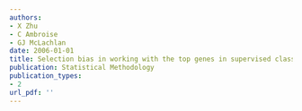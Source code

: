 ```yaml
---
authors: 
- X Zhu
- C Ambroise
- GJ McLachlan
date: 2006-01-01
title: Selection bias in working with the top genes in supervised classification of tissue samples
publication: Statistical Methodology
publication_types:
- 2
url_pdf: ''
---
```

